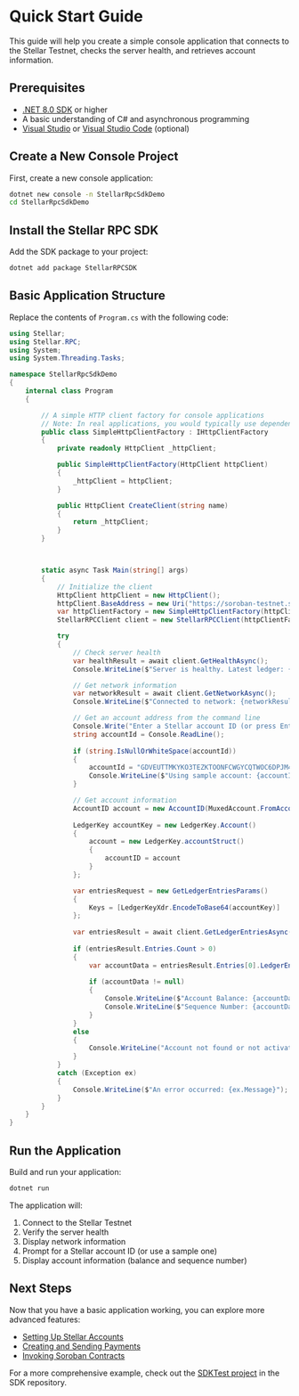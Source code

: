 # Quick Start Guide

This guide will help you create a simple console application that connects to the Stellar Testnet, checks the server health, and retrieves account information.

## Prerequisites

- [.NET 8.0 SDK](https://dotnet.microsoft.com/download/dotnet/8.0) or higher
- A basic understanding of C# and asynchronous programming
- [Visual Studio](https://visualstudio.microsoft.com/) or [Visual Studio Code](https://code.visualstudio.com/) (optional)

## Create a New Console Project

First, create a new console application:

```bash
dotnet new console -n StellarRpcSdkDemo
cd StellarRpcSdkDemo
```

## Install the Stellar RPC SDK

Add the SDK package to your project:

```bash
dotnet add package StellarRPCSDK
```

## Basic Application Structure

Replace the contents of `Program.cs` with the following code:

```csharp
using Stellar;
using Stellar.RPC;
using System;
using System.Threading.Tasks;

namespace StellarRpcSdkDemo
{
    internal class Program
    {

        // A simple HTTP client factory for console applications
        // Note: In real applications, you would typically use dependency injection
        public class SimpleHttpClientFactory : IHttpClientFactory
        {
            private readonly HttpClient _httpClient;

            public SimpleHttpClientFactory(HttpClient httpClient)
            {
                _httpClient = httpClient;
            }

            public HttpClient CreateClient(string name)
            {
                return _httpClient;
            }
        }



        static async Task Main(string[] args)
        {
            // Initialize the client
            HttpClient httpClient = new HttpClient();
            httpClient.BaseAddress = new Uri("https://soroban-testnet.stellar.org");
            var httpClientFactory = new SimpleHttpClientFactory(httpClient);
            StellarRPCClient client = new StellarRPCClient(httpClientFactory);

            try
            {
                // Check server health
                var healthResult = await client.GetHealthAsync();
                Console.WriteLine($"Server is healthy. Latest ledger: {healthResult.LatestLedger}");

                // Get network information
                var networkResult = await client.GetNetworkAsync();
                Console.WriteLine($"Connected to network: {networkResult.Passphrase}");

                // Get an account address from the command line
                Console.Write("Enter a Stellar account ID (or press Enter to use a sample account): ");
                string accountId = Console.ReadLine();
                
                if (string.IsNullOrWhiteSpace(accountId))
                {
                    accountId = "GDVEUTTMKYKO3TEZKTOONFCWGYCQTWOC6DPJM4AGYXKBQLWJWE3PKX6T";
                    Console.WriteLine($"Using sample account: {accountId}");
                }

                // Get account information
                AccountID account = new AccountID(MuxedAccount.FromAccountId(accountId).XdrPublicKey);
                
                LedgerKey accountKey = new LedgerKey.Account()
                {
                    account = new LedgerKey.accountStruct()
                    {
                        accountID = account
                    }
                };

                var entriesRequest = new GetLedgerEntriesParams()
                {
                    Keys = [LedgerKeyXdr.EncodeToBase64(accountKey)]
                };
                
                var entriesResult = await client.GetLedgerEntriesAsync(entriesRequest);
                
                if (entriesResult.Entries.Count > 0)
                {
                    var accountData = entriesResult.Entries[0].LedgerEntryData as LedgerEntry.dataUnion.Account;
                    
                    if (accountData != null)
                    {
                        Console.WriteLine($"Account Balance: {accountData.account.balance} stroops");
                        Console.WriteLine($"Sequence Number: {accountData.account.seqNum}");
                    }
                }
                else
                {
                    Console.WriteLine("Account not found or not activated.");
                }
            }
            catch (Exception ex)
            {
                Console.WriteLine($"An error occurred: {ex.Message}");
            }
        }
    }
}
```

## Run the Application

Build and run your application:

```bash
dotnet run
```

The application will:

1. Connect to the Stellar Testnet
2. Verify the server health
3. Display network information
4. Prompt for a Stellar account ID (or use a sample one)
5. Display account information (balance and sequence number)

## Next Steps

Now that you have a basic application working, you can explore more advanced features:

- [Setting Up Stellar Accounts](accounts-setup.md)
- [Creating and Sending Payments](../tutorials/payment-transaction.md)
- [Invoking Soroban Contracts](../tutorials/soroban-invocation.md)

For a more comprehensive example, check out the [SDKTest project](https://github.com/yourusername/stellar-rpcsdk/tree/main/SDKTest) in the SDK repository.